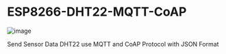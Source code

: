 # ESP8266-DHT22-MQTT-CoAP
![image](https://github.com/gufir/ESP8266-DHT22-MQTT-CoAP/assets/82512652/1ab18357-da2d-49d1-9005-6d11ab676879)

Send Sensor Data DHT22 use MQTT and CoAP Protocol with JSON Format
